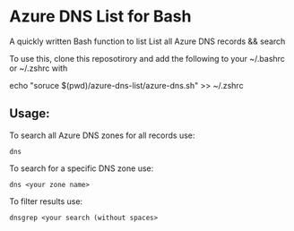 # Azure DNS List for Bash
A quickly written Bash function to list List all Azure DNS records &amp;&amp; search

To use this, clone this reposotirory and add the following to your ~/.bashrc or ~/.zshrc with

echo "soruce $(pwd)/azure-dns-list/azure-dns.sh" >> ~/.zshrc

## Usage:

To search all Azure DNS zones for all records use:

`dns`

To search for a specific DNS zone use:

`dns <your zone name>`

To filter results use:

`dnsgrep <your search (without spaces>`

